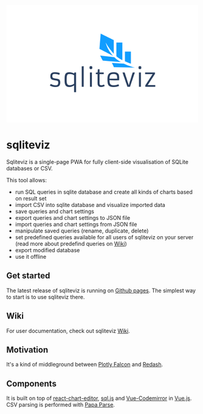 <p align="center">
   <img src="src/assets/images/Logo.svg"/>
</p>

# sqliteviz

Sqliteviz is a single-page PWA for fully client-side visualisation of SQLite databases or CSV.

This tool allows:
- run SQL queries in sqlite database and create all kinds of charts based on result set
- import CSV into sqlite database and visualize imported data
- save queries and chart settings
- export queries and chart settings to JSON file
- import queries and chart settings from JSON file
- manipulate saved queries (rename, duplicate, delete)
- set predefined queries available for all users of sqliteviz on your server (read more about predefind queries on [Wiki][10])
- export modified database
- use it offline

## Get started
The latest release of sqliteviz is running on [Github pages][6]. The simplest way to start is to use sqliteviz there.

## Wiki
For user documentation, check out sqliteviz [Wiki][7].

## Motivation
It's a kind of middleground between [Plotly Falcon][1] and [Redash][2].

## Components
It is built on top of [react-chart-editor][3], [sql.js][4] and [Vue-Codemirror][8] in [Vue.js][5]. CSV parsing is performed with [Papa Parse][9].

[1]: https://github.com/plotly/falcon
[2]: https://github.com/getredash/redash
[3]: https://github.com/plotly/react-chart-editor
[4]: https://github.com/sql-js/sql.js
[5]: https://github.com/vuejs/vue
[6]: https://lana-k.github.io/sqliteviz
[7]: https://github.com/lana-k/sqliteviz/wiki
[8]: https://github.com/surmon-china/vue-codemirror#readme
[9]: https://www.papaparse.com/
[10]: https://github.com/lana-k/sqliteviz/wiki/Predefined-queries
